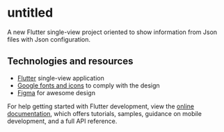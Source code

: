 # untitled

A new Flutter single-view project oriented to show information from Json files with Json configuration.

## Technologies and resources
- [Flutter](https://docs.flutter.dev/get-started/install) single-view application
- [Google fonts and icons](https://fonts.google.com/) to comply with the design 
- [Figma](https://www.figma.com/) for awesome design

For help getting started with Flutter development, view the
[online documentation](https://docs.flutter.dev/), which offers tutorials,
samples, guidance on mobile development, and a full API reference.
